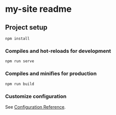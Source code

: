 <!--
 * @Author: csh
 * @Date: 2023-11-11 12:41:16
 * @LastEditors: csh
 * @LastEditTime: 2023-11-11 13:34:02
 * @FilePath: /my-site/README.md
 * @Description: 
-->
# my-site readme

## Project setup
```
npm install
```

### Compiles and hot-reloads for development
```
npm run serve
```

### Compiles and minifies for production
```
npm run build
```

### Customize configuration
See [Configuration Reference](https://cli.vuejs.org/config/).
